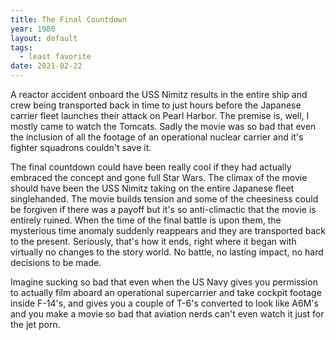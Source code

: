 ```yaml
---
title: The Final Countdown
year: 1980
layout: default
tags:
  - least favorite
date: 2021-02-22
---
```

A reactor accident onboard the USS Nimitz results in the entire ship and crew being transported back in time to just hours before the Japanese carrier fleet launches their attack on Pearl Harbor. The premise is, well, I mostly came to watch the Tomcats. Sadly the movie was so bad that even the inclusion of all the footage of an operational nuclear carrier and it's fighter squadrons couldn't save it.

The final countdown could have been really cool if they had actually embraced the concept and gone full Star Wars. The climax of the movie should have been the USS Nimitz taking on the entire Japanese fleet singlehanded. The movie builds tension and some of the cheesiness could be forgiven if there was a payoff but it's so anti-climactic that the movie is entirely ruined. When the time of the final battle is upon them, the mysterious time anomaly suddenly reappears and they are transported back to the present. Seriously, that's how it ends, right where it began with virtually no changes to the story world. No battle, no lasting impact, no hard decisions to be made.

Imagine sucking so bad that even when the US Navy gives you permission to actually film aboard an operational supercarrier and take cockpit footage inside F-14's, and gives you a couple of T-6's converted to look like A6M's and you make a movie so bad that aviation nerds can't even watch it just for the jet porn.
